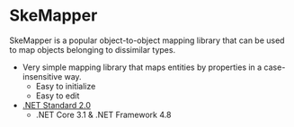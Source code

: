 # SkeMapper

SkeMapper is a popular object-to-object mapping library that can be used to map objects belonging to dissimilar types.

* Very simple mapping library that maps entities by properties in a case-insensitive way.
  * Easy to initialize
  * Easy to edit
* [.NET Standard 2.0](https://github.com/dotnet/standard/blob/master/docs/versions/netstandard2.0.md)
  * .NET Core 3.1 & .NET Framework 4.8


